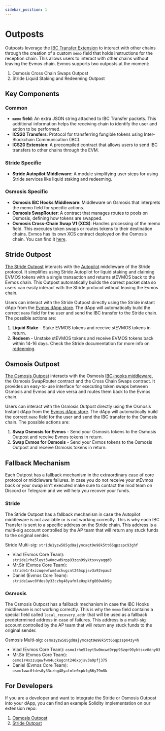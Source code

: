 ```yaml
---
sidebar_position: 1
---
```


# Outposts

Outposts leverage the
[IBC Transfer Extension](https://docs.evmos.org/develop/smart-contracts/evm-extensions/ibc-transfer)
to interact with other chains through the creation of a custom `memo` field that holds instructions for the
reception chain. This allows users to interact with other chains without leaving the Evmos chain. Evmos supports
two outposts at the moment:

1. Osmosis Cross Chain Swaps Outpost
2. Stride Liquid Staking and Redeeming Outpost

## Key Components

### Common

- **`memo` field**: An extra JSON string attached to IBC Transfer packets. This additional information helps
  the receiving chain to identify the user and action to be performed.
- **ICS20 Transfers**: Protocol for transferring fungible tokens using Inter-Blockchain Communication (IBC).
- **ICS20 Extension**: A precompiled contract that allows users to send IBC transfers to other chains through the EVM.

### Stride Specific

- **Stride Autopilot Middleware**: A module simplifying user steps for using Stride services like liquid staking
  and redeeming.

### Osmosis Specific

- **Osmosis IBC Hooks Middleware**: Middleware on Osmosis that interprets the memo field for specific actions.
- **Osmosis SwapRouter**: A contract that manages routes to pools on Osmosis, defining how tokens are swapped.
- **Osmosis Cross-Chain Swap V1 (XCS)**: Handles processing of the memo field.
  This executes token swaps or routes tokens to their destination chains.
  Evmos has its own XCS contract deployed on the Osmosis chain.
  You can find it
  [here](https://celatone.osmosis.zone/osmosis-1/contracts/osmo18rj46qcpr57m3qncrj9cuzm0gn3km08w5jxxlnw002c9y7xex5xsu74ytz).

## Stride Outpost

[The Stride Outpost](https://app.evmos.org/dapps/staking/stride) interacts with the
[Autopilot](https://docs.stride.zone/docs/integrate-liquid-staking) middleware of the Stride protocol.
It simplifies using Stride Autopilot for liquid staking and claiming EVMOS tokens with a single transaction
and returns stEVMOS back to the Evmos chain. This Outpost automatically builds the correct packet data so users
can easily interact with the Stride protocol without leaving the Evmos chain.

Users can interact with the Stride Outpost directly using the Stride instant dApp
from the [Evmos dApp store](https://app.evmos.org/dapps/staking/stride). The dApp will automatically build
the correct `memo` field for the user and send the IBC transfer to the Stride chain. The possible actions are:

1. **Liquid Stake** - Stake EVMOS tokens and receive stEVMOS tokens in return.
2. **Redeem** - Unstake stEVMOS tokens and receive EVMOS tokens back within 14-16 days. Check
   the Stride documentation for more info on [redeeming](https://docs.stride.zone/docs/unstaking).

## Osmosis Outpost

[The Osmosis Outpost](https://app.evmos.org/dapps/defi/osmosis) interacts with the Osmosis
[IBC-hooks middleware](https://github.com/osmosis-labs/osmosis/tree/main/x/ibc-hooks), the Osmosis SwapRouter contract
and the Cross Chain Swaps contract. It provides an easy-to-use interface for executing token swaps between
Osmosis and Evmos and vice versa and routes them back to the Evmos chain.

Users can interact with the Osmosis Outpost directly using the Osmosis Instant dApp
from the [Evmos dApp store](https://app.evmos.org/dapps/defi/osmosis). The dApp will automatically build
the correct `memo` field for the user and send the IBC transfer to the Osmosis chain. The possible actions are:

1. **Swap Osmosis for Evmos** - Send your Osmosis tokens to the Osmosis Outpost and receive Evmos tokens in return.
2. **Swap Evmos for Osmosis** - Send your Evmos tokens to the Osmosis Outpost and receive Osmosis tokens in return.

## Fallback Mechanism

Each Outpost has a fallback mechanism in the extraordinary case of core protocol or middleware failures.
In case you do not receive your stEvmos back or your swap isn't executed make sure to contact the
mod team on Discord or Telegram and we will help you recover your funds.

### Stride

The Stride Outpost has a fallback mechanism in case the Autopilot middleware is not available or is not working
correctly. This is why each IBC Transfer is sent to a specific address on the Stride chain. This address is
a multi-sig account controlled by the AP team that will return any stuck funds to the original sender.

Stride Multi-sig: `stride1yzw585gd8ajymcaqt9e98k5tt66qpzspc93ghf`

- Vlad (Evmos Core Team): `stride1rhe5leyt5w0mcwd9rpp93zqn99yktsxvyaqgd0`
- Mr.Sir (Evmos Core Team): `stride1r4xzzuqewfwm4uckugcnt246xpjsv3a92epau2`
- Daniel (Evmos Core Team): `stride1wwc0fdes0y33czhg48yafmle0xpkfg860wkh9g`

### Osmosis

The Osmosis Outpost has a fallback mechanism in case the IBC Hooks middleware is not working correctly.
This is why the `memo` field contains a special field called `local_recovery_addr` that will be used as a fallback
predetermined address in case of failures. This address is a multi-sig account controlled by the AP team
that will return any stuck funds to the original sender.

Osmosis Multi-sig: `osmo1yzw585gd8ajymcaqt9e98k5tt66qpzspn4zy4h`

- Vlad (Evmos Core Team): `osmo1rhe5leyt5w0mcwd9rpp93zqn99yktsxv0dny03`
- Mr.Sir (Evmos Core Team): `osmo1r4xzzuqewfwm4uckugcnt246xpjsv3a9pfj375`
- Daniel (Evmos Core Team): `osmo1wwc0fdes0y33czhg48yafmle0xpkfg86y79m8k`

## For Developers

If you are a developer and want to integrate the Stride or Osmosis Outpost into your dApp, you can find
an example Solidity implementation on our extension repo:

1. [Osmosis Outpost](https://github.com/evmos/extensions/tree/main/outposts/osmosis)
2. [Stride Outpost](https://github.com/evmos/extensions/tree/main/outposts/stride)
